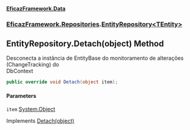 #### [EficazFramework.Data](EficazFrameworkData.md 'EficazFramework Data')
### [EficazFramework.Repositories](EficazFrameworkData.md#EficazFramework.Repositories 'EficazFramework.Repositories').[EntityRepository&lt;TEntity&gt;](EficazFramework.Repositories/EntityRepository_TEntity_.md 'EficazFramework.Repositories.EntityRepository<TEntity>')

## EntityRepository<TEntity>.Detach(object) Method

Desconecta a instância de EntityBase do monitoramento de alterações (ChangeTracking) do  
DbContext

```csharp
public override void Detach(object item);
```
#### Parameters

<a name='EficazFramework.Repositories.EntityRepository_TEntity_.Detach(object).item'></a>

`item` [System.Object](https://docs.microsoft.com/en-us/dotnet/api/System.Object 'System.Object')

Implements [Detach(object)](https://docs.microsoft.com/en-us/dotnet/api/EficazFramework.Repositories.IEntityRepository.Detach#EficazFramework_Repositories_IEntityRepository_Detach_System_Object_ 'EficazFramework.Repositories.IEntityRepository.Detach(System.Object)')
